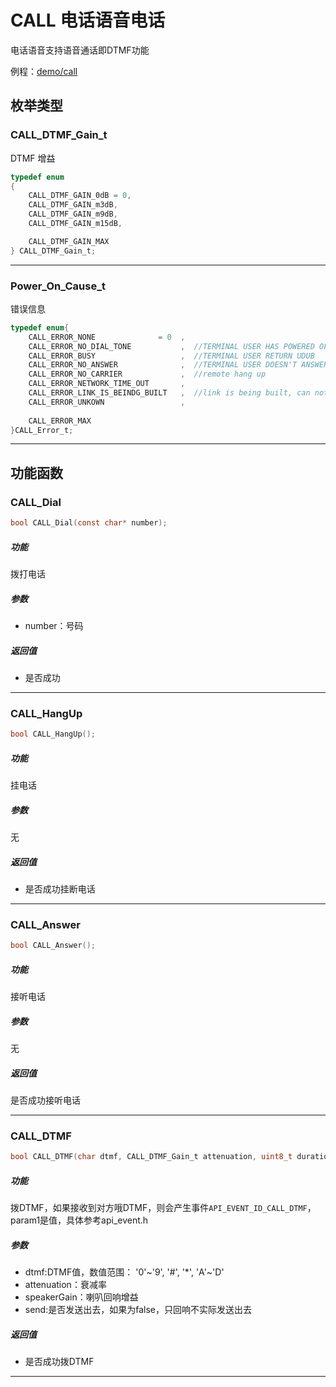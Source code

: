 CALL 电话语音电话
====

电话语音支持语音通话即DTMF功能

例程：[demo/call](https://github.com/Ai-Thinker-Open/GPRS_C_SDK/blob/master/demo/call/src/demo_call.c)


## 枚举类型

### CALL_DTMF_Gain_t

DTMF 增益

```c
typedef enum
{
    CALL_DTMF_GAIN_0dB = 0,
    CALL_DTMF_GAIN_m3dB,
    CALL_DTMF_GAIN_m9dB,
    CALL_DTMF_GAIN_m15dB,

    CALL_DTMF_GAIN_MAX
} CALL_DTMF_Gain_t;
```

---

### Power_On_Cause_t

错误信息

```c
typedef enum{
    CALL_ERROR_NONE              = 0  ,
    CALL_ERROR_NO_DIAL_TONE           ,  //TERMINAL USER HAS POWERED OFF
    CALL_ERROR_BUSY                   ,  //TERMINAL USER RETURN UDUB
    CALL_ERROR_NO_ANSWER              ,  //TERMINAL USER DOESN'T ANSWER THE CALL
    CALL_ERROR_NO_CARRIER             ,  //remote hang up
    CALL_ERROR_NETWORK_TIME_OUT       ,
    CALL_ERROR_LINK_IS_BEINDG_BUILT   ,  //link is being built, can not hang up
    CALL_ERROR_UNKOWN                 ,
    
    CALL_ERROR_MAX
}CALL_Error_t;
```

---


## 功能函数


### CALL_Dial

```c
bool CALL_Dial(const char* number);
```

##### 功能

拨打电话

##### 参数

* number：号码

##### 返回值

* 是否成功

---

### CALL_HangUp

```c
bool CALL_HangUp();
```

##### 功能

挂电话

##### 参数

无

##### 返回值

* 是否成功挂断电话

---

### CALL_Answer

```c
bool CALL_Answer();
```

##### 功能

接听电话

##### 参数

无

##### 返回值

是否成功接听电话

---

### CALL_DTMF

```c
bool CALL_DTMF(char dtmf, CALL_DTMF_Gain_t attenuation, uint8_t duration, uint8_t speakerGain, bool send);
```

##### 功能

拨DTMF，如果接收到对方哦DTMF，则会产生事件`API_EVENT_ID_CALL_DTMF`，param1是值，具体参考api_event.h

##### 参数

* dtmf:DTMF值，数值范围： '0'~'9', '#', '*', 'A'~'D'
* attenuation：衰减率
* speakerGain：喇叭回响增益
* send:是否发送出去，如果为false，只回响不实际发送出去

##### 返回值

* 是否成功拨DTMF

---

